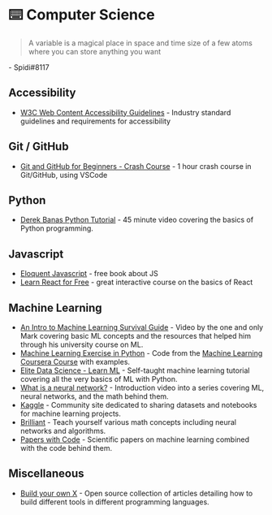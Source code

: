 # ⌨️ Computer Science

> A variable is a magical place in space and time size of a few atoms where you can store anything you want

\- Spidi#8117

## Accessibility

* [W3C Web Content Accessibility Guidelines](https://www.w3.org/WAI/standards-guidelines/wcag/) - Industry standard guidelines and requirements for accessibility

## Git / GitHub

* [Git and GitHub for Beginners - Crash Course](https://www.youtube.com/watch?v=RGOj5yH7evk) - 1 hour crash course in Git/GitHub, using VSCode

## Python

* [Derek Banas Python Tutorial](https://www.youtube.com/watch?v=N4mEzFDjqtA&ab_channel=DerekBanas) - 45 minute video covering the basics of Python programming. 

## Javascript

* [Eloquent Javascript](https://eloquentjavascript.net) - free book about JS
* [Learn React for Free](https://scrimba.com/learn/learnreact) - great interactive course on the basics of React

## Machine Learning

* [An Intro to Machine Learning Survival Guide](https://www.youtube.com/watch?v=cb1SKK5RbOg&ab_channel=MarkBacon) - Video by the one and only Mark covering basic ML concepts and the resources that helped him through his university course on ML.
* [Machine Learning Exercise in Python](https://www.johnwittenauer.net/machine-learning-exercises-in-python-part-1/) - Code from the [Machine Learning Coursera Course](https://www.coursera.org/learn/machine-learning) with examples.
* [Elite Data Science - Learn ML](https://elitedatascience.com/learn-machine-learning) - Self-taught machine learning tutorial covering all the very basics of ML with Python.
* [What is a neural network?](https://www.youtube.com/watch?v=aircAruvnKk&ab_channel=3Blue1Brown) - Introduction video into a series covering ML, neural networks, and the math behind them.
* [Kaggle](https://www.kaggle.com/) - Community site dedicated to sharing datasets and notebooks for machine learning projects.
* [Brilliant](https://brilliant.org) - Teach yourself various math concepts including neural networks and algorithms.
* [Papers with Code](https://paperswithcode.com/sota) - Scientific papers on machine learning combined with the code behind them.

## Miscellaneous

* [Build your own X](https://github.com/danistefanovic/build-your-own-x) - Open source collection of articles detailing how to build different tools in different programming languages.
